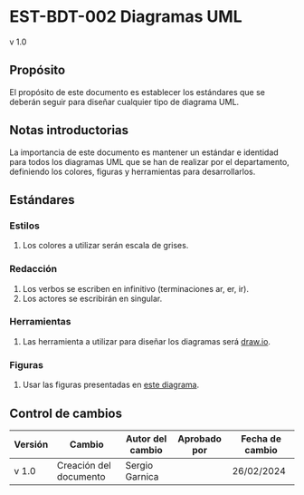 # EST-BDT-002 Diagramas UML
v 1.0

## Propósito

El propósito de este documento es establecer los estándares que se deberán seguir para diseñar cualquier tipo de diagrama UML.

## Notas introductorias

La importancia de este documento es mantener un estándar e identidad para todos los diagramas UML que se han de realizar por el departamento, definiendo los colores, figuras y herramientas para desarrollarlos.

## Estándares

### Estilos

1. Los colores a utilizar serán escala de grises.

### Redacción

1. Los verbos se escriben en infinitivo (terminaciones ar, er, ir).
2. Los actores se escribirán en singular.

### Herramientas

1. Las herramienta a utilizar para diseñar los diagramas será [draw.io](https://app.diagrams.net/).

### Figuras

1. Usar las figuras presentadas en [este diagrama](https://lucid.app/lucidchart/661beab2-311a-4255-b153-dd8a5799374b/edit?invitationId=inv_4e4282af-3e5d-49a2-9e7a-bc3ded660366&page=wBzdocGomGPM#).

## Control de cambios

| Versión | Cambio                 | Autor del cambio | Aprobado por | Fecha de cambio |
| ------- | ---------------------- | ---------------- | ------------ | --------------- |
| v 1.0   | Creación del documento | Sergio Garnica   |              | 26/02/2024      |
